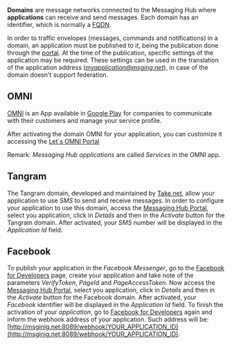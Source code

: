 **Domains** are message networks connected to the Messaging Hub where **applications** can receive and send messages. Each domain has an identifier, which is normally a [FQDN](https://pt.wikipedia.org/wiki/FQDN).

In order to traffic envelopes (messages, commands and notifications) in a domain, an application must be published to it, being the publication done through the [portal](http://messaginghub.io). At the time of the publication, specific settings of the application may be required. These settings can be used in the translation of the application address (*myapplication@msging.net*), in case of the domain doesn't support federation.

## OMNI

[OMNI](http://letsomni.com.br/business/) is an App available in [Google Play](https://play.google.com/store/apps/details?id=net.take.omni) for companies to communicate with their customers and manage your service profile.

After activating the domain OMNI for your application, you can customize it accessing the [Let´s OMNI Portal](http://letsomni.com.br/business)

Remark: *Messaging Hub applications* are called *Services* in the OMNI app.

## Tangram

The Tangram domain, developed and maintained by [Take.net](http://take.net), allow your application to use *SMS* to send and receive messages. In order to configure your application to use this domain, access the [Messaging Hub Portal](http://messaginghub.io/applications), select you application, click in *Details* and then in the *Activate* button for the Tangram domain. After activated, your *SMS* number will be displayed in the *Application Id* field.

## Facebook

To publish your application in the *Facebook Messenger*, go to the [Facebook for Developers](http://developers.facebook.com) page, create your application and take note of the parameters *VerifyToken*, *PageId* and *PageAccessToken*. Now access the [Messaging Hub Portal](http://messaginghub.io/applications), select you application, click in *Details* and then in the *Activate* button for the Facebook domain. After activated, your *Facebook* identifier will be displayed in the *Application Id* field. To finish the activation of your *application*, go to [Facebook for Developers](http://developers.facebook.com) again and inform the webhook address of your application. Such address will be: [http://msginig.net:8089/webhook/YOUR_APPLICATION_ID](http://msginig.net:8089/webhook/YOUR_APPLICATION_ID).
